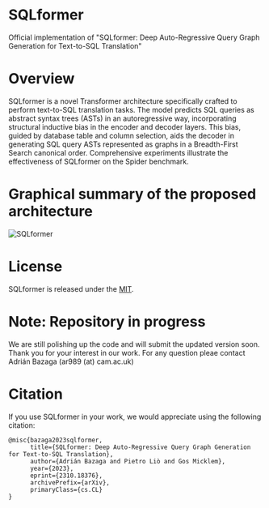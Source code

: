 # SQLformer

Official implementation of "SQLformer: Deep Auto-Regressive Query Graph Generation for Text-to-SQL Translation"

# Overview

SQLformer is a novel Transformer architecture specifically crafted to perform text-to-SQL translation tasks. The model predicts SQL queries as abstract syntax trees (ASTs) in an autoregressive way, incorporating structural inductive bias in the encoder and decoder layers. This bias, guided by database table and column selection, aids the decoder in generating SQL query ASTs represented as graphs in a Breadth-First Search canonical order. Comprehensive experiments illustrate the effectiveness of SQLformer on the Spider benchmark.

# Graphical summary of the proposed architecture

![SQLformer](https://i.gyazo.com/e869c8f3e81876b6daa86caad62b19f3.png)

# License

SQLformer is released under the [MIT](LICENSE).

# Note: Repository in progress

We are still polishing up the code and will submit the updated version soon. Thank you for your interest in our work. For any question pleae contact Adrián Bazaga (ar989 (at) cam.ac.uk)

# Citation

If you use SQLformer in your work, we would appreciate using the following citation:

```
@misc{bazaga2023sqlformer,
      title={SQLformer: Deep Auto-Regressive Query Graph Generation for Text-to-SQL Translation}, 
      author={Adrián Bazaga and Pietro Liò and Gos Micklem},
      year={2023},
      eprint={2310.18376},
      archivePrefix={arXiv},
      primaryClass={cs.CL}
}
```
